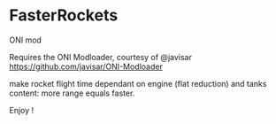 # FasterRockets
ONI mod

Requires the ONI Modloader, courtesy of @javisar
https://github.com/javisar/ONI-Modloader

make rocket flight time dependant on engine (flat reduction) and tanks content: more range equals faster.

Enjoy !
